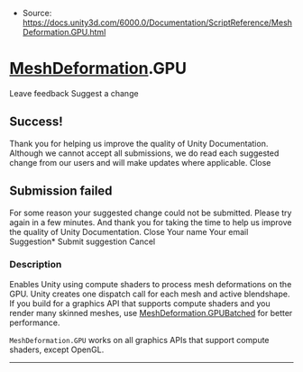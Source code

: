 * Source: https://docs.unity3d.com/6000.0/Documentation/ScriptReference/MeshDeformation.GPU.html

#  [MeshDeformation](https://docs.unity3d.com/6000.0/Documentation/ScriptReference/MeshDeformation.html).GPU
Leave feedback
Suggest a change
## Success!
Thank you for helping us improve the quality of Unity Documentation. Although we cannot accept all submissions, we do read each suggested change from our users and will make updates where applicable.
Close
## Submission failed
For some reason your suggested change could not be submitted. Please <a>try again</a> in a few minutes. And thank you for taking the time to help us improve the quality of Unity Documentation.
Close
Your name Your email Suggestion* Submit suggestion
Cancel
### Description
Enables Unity using compute shaders to process mesh deformations on the GPU.
Unity creates one dispatch call for each mesh and active blendshape. If you build for a graphics API that supports compute shaders and you render many skinned meshes, use [MeshDeformation.GPUBatched](https://docs.unity3d.com/6000.0/Documentation/ScriptReference/MeshDeformation.GPUBatched.html) for better performance.  
  
`MeshDeformation.GPU` works on all graphics APIs that support compute shaders, except OpenGL.
* * *
